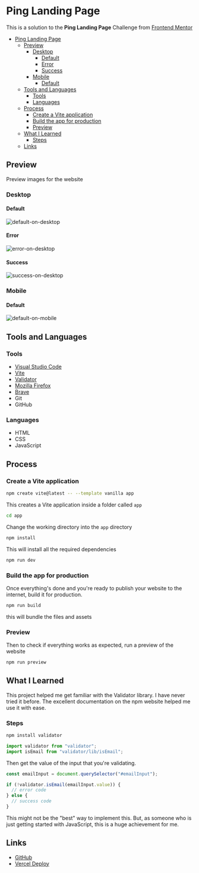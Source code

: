 # Ping Landing Page

This is a solution to the **Ping Landing Page** Challenge from [Frontend Mentor](https://frontendmentor.io)

- [Ping Landing Page](#ping-landing-page)
  - [Preview](#preview)
    - [Desktop](#desktop)
      - [Default](#default)
      - [Error](#error)
      - [Success](#success)
    - [Mobile](#mobile)
      - [Default](#default-1)
  - [Tools and Languages](#tools-and-languages)
    - [Tools](#tools)
    - [Languages](#languages)
  - [Process](#process)
    - [Create a Vite application](#create-a-vite-application)
    - [Build the app for production](#build-the-app-for-production)
    - [Preview](#preview-1)
  - [What I Learned](#what-i-learned)
    - [Steps](#steps)
  - [Links](#links)

## Preview

Preview images for the website

### Desktop

#### Default

![default-on-desktop](./previews/ping-landing-page-code-beaker.vercel.app_.png)

#### Error

![error-on-desktop](./previews/ping-landing-page-code-beaker.vercel.app_%20error.png)

#### Success

![success-on-desktop](<previews/ping-landing-page-code-beaker.vercel.app_ success.png>)

### Mobile

#### Default

![default-on-mobile](./previews/ping-landing-page-code-beaker.vercel.app_mobile.png)

## Tools and Languages

### Tools

- [Visual Studio Code](https://code.visualstudio.com)
- [Vite](https://vitejs.dev)
- [Validator](https://www.npmjs.com/package/validator)
- [Mozilla Firefox](https://mozilla.org/firefox)
- [Brave](https://brave.com)
- Git
- GitHub

### Languages

- HTML
- CSS
- JavaScript

## Process

### Create a Vite application

```sh
npm create vite@latest -- --template vanilla app
```

This creates a Vite application inside a folder called `app`

```sh
cd app
```

Change the working directory into the `app` directory

```sh
npm install
```

This will install all the required dependencies

```sh
npm run dev
```

### Build the app for production

Once everything's done and you're ready to publish your website to the internet, build it for production.

```sh
npm run build
```

this will bundle the files and assets

### Preview

Then to check if everything works as expected, run a preview of the website

```sh
npm run preview
```

## What I Learned

This project helped me get familiar with the Validator library. I have never tried it before. The excellent documentation on the npm website helped me use it with ease.

### Steps

```sh
npm install validator
```

```js
import validator from "validator";
import isEmail from "validator/lib/isEmail";
```

Then get the value of the input that you're validating.

```js
const emailInput = document.querySelector("#emailInput");

if (!validator.isEmail(emailInput.value)) {
  // error code
} else {
  // success code
}
```

This might not be the "best" way to implement this. But, as someone who is just getting started with JavaScript, this is a huge achievement for me.

## Links

- [GitHub](https://github.com/Code-Beaker/ping-landing-page-production)
- [Vercel Deploy](https://ping-landing-page-code-beaker.vercel.app/)

